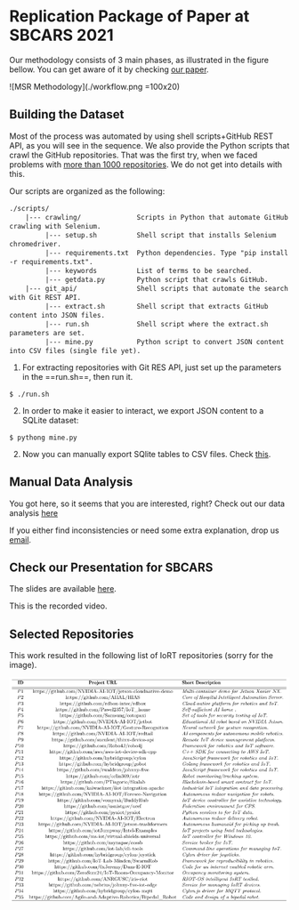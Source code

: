 # Replication Package of Paper at SBCARS 2021

Our methodology consists of 3 main phases, as illustrated in the figure bellow. You can get aware of it by checking [our paper](https://nuvem.utfpr.edu.br/index.php/s/jWcSX4fDkBYdvnJ).

![MSR Methodology](./workflow.png =100x20)

## Building the Dataset

Most of the process was automated by using shell scripts+GitHub REST API, as you will see in the sequence. We also provide the Python scripts that crawl the GitHub repositories. That was the first try, when we faced problems with [more than 1000 repositories](https://github.com/sourcegraph/sourcegraph/issues/2562). We do not get into details with this.

Our scripts are organized as the following:

```
./scripts/
    |--- crawling/     		    Scripts in Python that automate GitHub crawling with Selenium.
         |--- setup.sh          Shell script that installs Selenium chromedriver.
         |--- requirements.txt  Python dependencies. Type "pip install -r requirements.txt".
         |--- keywords          List of terms to be searched.
         |--- getdata.py        Python script that crawls GitHub.
    |--- git_api/       		Shell scripts that automate the search with Git REST API.
         |--- extract.sh        Shell script that extracts GitHub content into JSON files.
         |--- run.sh            Shell script where the extract.sh parameters are set.
         |--- mine.py           Python script to convert JSON content into CSV files (single file yet).
```

1) For extracting repositories with Git RES API, just set up the parameters in the ==run.sh==, then run it.
```
$ ./run.sh
```

2) In order to make it easier to interact, we export JSON content to a SQLite dataset:
```
$ pythong mine.py
```

2) Now you can manually export SQlite tables to CSV files. Check [this](https://www.sqlitetutorial.net/sqlite-tutorial/sqlite-export-csv/).

## Manual Data Analysis

You got here, so it seems that you are interested, right? Check out our data analysis [here](https://docs.google.com/spreadsheets/d/1CsLUjaCNy3LT6rFMImbM0fqySriKSE5gOBEp0ZMEQho/edit?usp=sharing)

If you either find inconsistencies or need some extra explanation, drop us [email](mailto:michelalbonico@utfpr.edu.br).

## Check our Presentation for SBCARS

The slides are available [here](#).

This is the recorded video.

## Selected Repositories

This work resulted in the following list of IoRT repositories (sorry for the image).

![Selected Repositories](./selected-repos.png)
